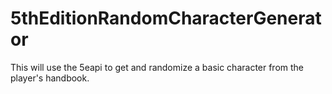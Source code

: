 # 5thEditionRandomCharacterGenerator
This will use the 5eapi to get and randomize a basic character from the player's handbook.
